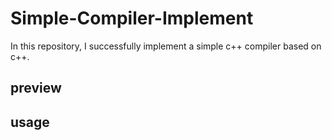 # Simple-Compiler-Implement

In this repository, I successfully implement a simple c++ compiler based on c++.

## preview



## usage

